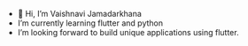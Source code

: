- 👋 Hi, I’m Vaishnavi Jamadarkhana
-  I’m currently learning flutter and python
-  I’m looking forward to build unique applications using flutter.

<!---
Vaishnavi8507/Vaishnavi8507 is a ✨ special ✨ repository because its `README.md` (this file) appears on your GitHub profile.
You can click the Preview link to take a look at your changes.
--->
